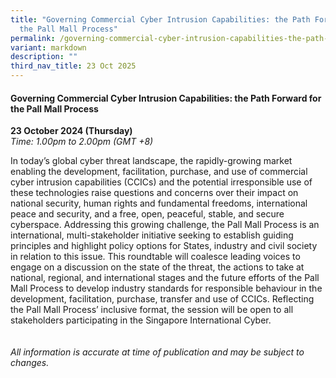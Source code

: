 ```yaml
---
title: "Governing Commercial Cyber Intrusion Capabilities: the Path Forward for
  the Pall Mall Process"
permalink: /governing-commercial-cyber-intrusion-capabilities-the-path-forward-for-the-pall-mall-process/
variant: markdown
description: ""
third_nav_title: 23 Oct 2025
---
```

#### **Governing Commercial Cyber Intrusion Capabilities: the Path Forward for the Pall Mall Process**

**23 October 2024 (Thursday)**  
*Time: 1.00pm to 2.00pm (GMT +8)*

In today’s global cyber threat landscape, the rapidly-growing market enabling the development, facilitation, purchase, and use of commercial cyber intrusion capabilities (CCICs) and the potential irresponsible use of these technologies raise questions and concerns over their impact on national security, human rights and fundamental freedoms, international peace and security, and a free, open, peaceful, stable, and secure cyberspace. Addressing this growing challenge, the Pall Mall Process is an international, multi-stakeholder initiative seeking to establish guiding principles and highlight policy options for States, industry and civil society in relation to this issue. This roundtable will coalesce leading voices to engage on a discussion on the state of the threat, the actions to take at national, regional, and international stages and the future efforts of the Pall Mall Process to develop industry standards for responsible behaviour in the development, facilitation, purchase, transfer and use of CCICs. Reflecting the Pall Mall Process’ inclusive format, the session will be open to all stakeholders participating in the Singapore International Cyber.
<br><br><br>
*All information is accurate at time of publication and may be subject to changes.*